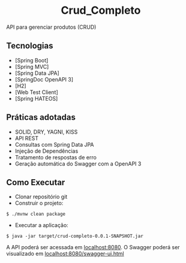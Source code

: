 <h1 align="center">
  Crud_Completo
</h1>


API para gerenciar produtos (CRUD)


## Tecnologias
 
- [Spring Boot]
- [Spring MVC]
- [Spring Data JPA]
- [SpringDoc OpenAPI 3]
- [H2]
- [Web Test Client]
- [Spring HATEOS]

## Práticas adotadas

- SOLID, DRY, YAGNI, KISS
- API REST
- Consultas com Spring Data JPA
- Injeção de Dependências
- Tratamento de respostas de erro
- Geração automática do Swagger com a OpenAPI 3

## Como Executar

- Clonar repositório git
- Construir o projeto:
```
$ ./mvnw clean package
```
- Executar a aplicação:
```
$ java -jar target/crud-completo-0.0.1-SNAPSHOT.jar
```

A API poderá ser acessada em [localhost:8080](http://localhost:8080).
O Swagger poderá ser visualizado em [localhost:8080/swagger-ui.html](http://localhost:8080/swagger-ui.html)
